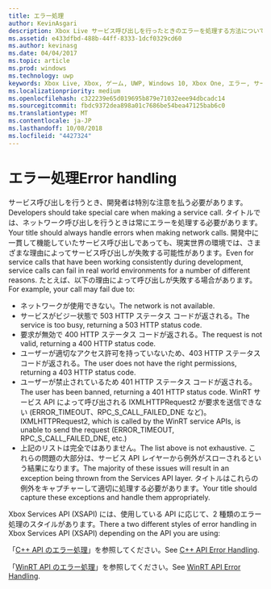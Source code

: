 ```yaml
---
title: エラー処理
author: KevinAsgari
description: Xbox Live サービス呼び出しを行ったときのエラーを処理する方法について説明します。
ms.assetid: e433dfbd-488b-44ff-8333-1dcf0329cd60
ms.author: kevinasg
ms.date: 04/04/2017
ms.topic: article
ms.prod: windows
ms.technology: uwp
keywords: Xbox Live, Xbox, ゲーム, UWP, Windows 10, Xbox One, エラー, サービス呼び出し
ms.localizationpriority: medium
ms.openlocfilehash: c322239e65d019695b879e71032eee94dbcadc14
ms.sourcegitcommit: fbdc9372dea898a01c7686be54bea47125bab6c0
ms.translationtype: MT
ms.contentlocale: ja-JP
ms.lasthandoff: 10/08/2018
ms.locfileid: "4427324"
---
```

# <a name="error-handling"></a><span data-ttu-id="dbe7f-104">エラー処理</span><span class="sxs-lookup"><span data-stu-id="dbe7f-104">Error handling</span></span>

<span data-ttu-id="dbe7f-105">サービス呼び出しを行うとき、開発者は特別な注意を払う必要があります。</span><span class="sxs-lookup"><span data-stu-id="dbe7f-105">Developers should take special care when making a service call.</span></span> <span data-ttu-id="dbe7f-106">タイトルでは、ネットワーク呼び出しを行うときは常にエラーを処理する必要があります。</span><span class="sxs-lookup"><span data-stu-id="dbe7f-106">Your title should always handle errors when making network calls.</span></span> <span data-ttu-id="dbe7f-107">開発中に一貫して機能していたサービス呼び出しであっても、現実世界の環境では、さまざまな理由によってサービス呼び出しが失敗する可能性があります。</span><span class="sxs-lookup"><span data-stu-id="dbe7f-107">Even for service calls that have been working consistently during development, service calls can fail in real world environments for a number of different reasons.</span></span> <span data-ttu-id="dbe7f-108">たとえば、以下の理由によって呼び出しが失敗する場合があります。</span><span class="sxs-lookup"><span data-stu-id="dbe7f-108">For example, your call may fail due to:</span></span>

* <span data-ttu-id="dbe7f-109">ネットワークが使用できない。</span><span class="sxs-lookup"><span data-stu-id="dbe7f-109">The network is not available.</span></span>
* <span data-ttu-id="dbe7f-110">サービスがビジー状態で 503 HTTP ステータス コードが返される。</span><span class="sxs-lookup"><span data-stu-id="dbe7f-110">The service is too busy, returning a 503 HTTP status code.</span></span>
* <span data-ttu-id="dbe7f-111">要求が無効で 400 HTTP ステータス コードが返される。</span><span class="sxs-lookup"><span data-stu-id="dbe7f-111">The request is not valid, returning a 400 HTTP status code.</span></span>
* <span data-ttu-id="dbe7f-112">ユーザーが適切なアクセス許可を持っていないため、403 HTTP ステータス コードが返される。</span><span class="sxs-lookup"><span data-stu-id="dbe7f-112">The user does not have the right permissions, returning a 403 HTTP status code.</span></span>
* <span data-ttu-id="dbe7f-113">ユーザーが禁止されているため 401 HTTP ステータス コードが返される。</span><span class="sxs-lookup"><span data-stu-id="dbe7f-113">The user has been banned, returning a 401 HTTP status code.</span></span>
<span data-ttu-id="dbe7f-114">WinRT サービス API によって呼び出される IXMLHTTPRequest2 が要求を送信できない (ERROR_TIMEOUT、RPC_S_CALL_FAILED_DNE など)。</span><span class="sxs-lookup"><span data-stu-id="dbe7f-114">IXMLHTTPRequest2, which is called by the WinRT service APIs, is unable to send the request (ERROR_TIMEOUT, RPC_S_CALL_FAILED_DNE, etc.)</span></span>
* <span data-ttu-id="dbe7f-115">上記のリストは完全ではありません。</span><span class="sxs-lookup"><span data-stu-id="dbe7f-115">The list above is not exhaustive.</span></span> <span data-ttu-id="dbe7f-116">これらの問題の大部分は、サービス API レイヤーから例外がスローされるという結果になります。</span><span class="sxs-lookup"><span data-stu-id="dbe7f-116">The majority of these issues will result in an exception being thrown from the Services API layer.</span></span> <span data-ttu-id="dbe7f-117">タイトルはこれらの例外をキャプチャーして適切に処理する必要があります。</span><span class="sxs-lookup"><span data-stu-id="dbe7f-117">Your title should capture these exceptions and handle them appropriately.</span></span>

<span data-ttu-id="dbe7f-118">Xbox Services API (XSAPI) には、使用している API に応じて、2 種類のエラー処理のスタイルがあります。</span><span class="sxs-lookup"><span data-stu-id="dbe7f-118">There a two different styles of error handling in Xbox Services API (XSAPI) depending on the API you are using:</span></span>

<span data-ttu-id="dbe7f-119">「[C++ API のエラー処理](error-handling-cpp.md)」を参照してください。</span><span class="sxs-lookup"><span data-stu-id="dbe7f-119">See [C++ API Error Handling](error-handling-cpp.md).</span></span>

<span data-ttu-id="dbe7f-120">「[WinRT API のエラー処理](error-handling-winrt.md)」を参照してください。</span><span class="sxs-lookup"><span data-stu-id="dbe7f-120">See [WinRT API Error Handling](error-handling-winrt.md).</span></span>
